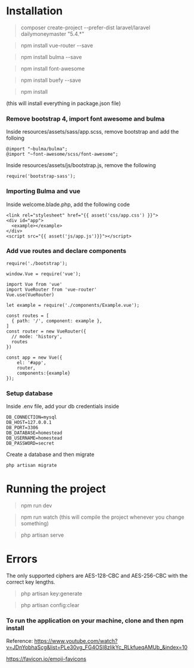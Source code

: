 # Installation

> composer create-project --prefer-dist laravel/laravel dailymoneymaster "5.4.*"


> npm install vue-router --save

> npm install bulma --save

> npm install font-awesome

> npm install buefy --save

> npm install

(this will install everything in package.json file)

### Remove bootstrap 4, import font awesome and bulma

Inside resources/assets/sass/app.scss, remove bootstrap and add the folloing

```
@import "~bulma/bulma";
@import "~font-awesome/scss/font-awesome";
```

Inside resources/assets/js/bootstrap.js, remove the following

```
require('bootstrap-sass');
```

### Importing Bulma and vue

Inside welcome.blade.php, add the following code


```
<link rel="stylesheet" href="{{ asset('css/app.css') }}">
<div id="app">
  <example></example>
</div>
<script src="{{ asset('js/app.js')}}"></script>
```

### Add vue routes and declare components

```
require('./bootstrap');

window.Vue = require('vue');

import Vue from 'vue'
import VueRouter from 'vue-router'
Vue.use(VueRouter)

let example = require('./components/Example.vue');

const routes = [
  { path: '/', component: example },
]
const router = new VueRouter({
  // mode: 'history',
  routes
})

const app = new Vue({
    el: '#app',
    router,
    components:{example}
});
```

### Setup database

Inside .env file, add your db credentials inside
```
DB_CONNECTION=mysql
DB_HOST=127.0.0.1
DB_PORT=3306
DB_DATABASE=homestead
DB_USERNAME=homestead
DB_PASSWORD=secret
```

Create a database and then migrate

```
php artisan migrate
```


# Running the project

> npm run dev

> npm run watch (this will compile the project whenever you change something)

> php artisan serve


# Errors

The only supported ciphers are AES-128-CBC and AES-256-CBC with the correct key lengths.

> php artisan key:generate

> php artisan config:clear



### To run the application on your machine, clone and then npm install 


Reference:
https://www.youtube.com/watch?v=JDnYobhaScg&list=PLe30vg_FG4OSl8zlikYc_RLkfueqAMUb_&index=10

https://favicon.io/emoji-favicons